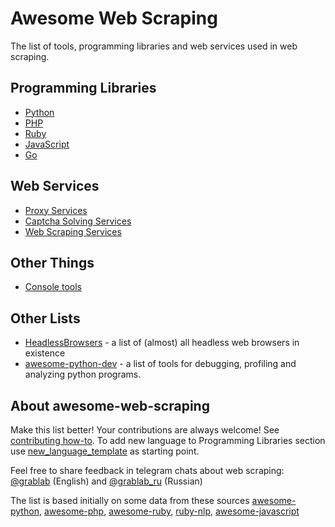 # Awesome Web Scraping

The list of tools, programming libraries and web services used in web scraping.

## Programming Libraries

* [Python](http://github.com/lorien/web-scraping/blob/master/python.md)
* [PHP](http://github.com/lorien/web-scraping/blob/master/php.md)
* [Ruby](http://github.com/lorien/web-scraping/blob/master/ruby.md)
* [JavaScript](http://github.com/lorien/web-scraping/blob/master/javascript.md)
* [Go](http://github.com/lorien/web-scraping/blob/master/golang.md)

## Web Services
* [Proxy Services](http://github.com/lorien/web-scraping/blob/master/proxy_services.md)
* [Captcha Solving Services](https://github.com/lorien/awesome-web-scraping/blob/master/captcha_solving_services.md)
* [Web Scraping Services](http://github.com/lorien/web-scraping/blob/master/web_services.md)

## Other Things

* [Console tools](http://github.com/lorien/web-scraping/blob/master/console_tools.md)

## Other Lists

* [HeadlessBrowsers](https://github.com/dhamaniasad/HeadlessBrowsers) - a list of (almost) all headless web browsers in existence
* [awesome-python-dev](https://github.com/lorien/awesome-python-dev) - a list of tools for debugging, profiling and analyzing python programs.

## About awesome-web-scraping

Make this list better! Your contributions are always welcome! See [contributing how-to](https://github.com/lorien/web-scraping/blob/master/CONTRIBUTING.md). To add new language to Programming Libraries section use [new_language_template](http://github.com/lorien/web-scraping/blob/master/new_language_template.md) as starting point.

Feel free to share feedback in telegram chats about web scraping: [@grablab](https://t.me/grablab) (English) and [@grablab_ru](https://t.me/grablab_ru) (Russian)

The list is based initially on some data from these sources [awesome-python](https://github.com/vinta/awesome-python), [awesome-php](https://github.com/ziadoz/awesome-php), [awesome-ruby](https://github.com/markets/awesome-ruby), [ruby-nlp](https://github.com/diasks2/ruby-nlp), [awesome-javascript](https://github.com/sorrycc/awesome-javascript)
